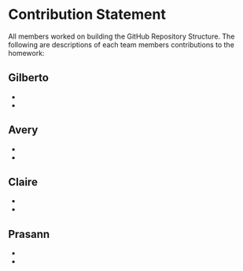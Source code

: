 # Contribution Statement

All members worked on building the GitHub Repository Structure. The following are descriptions of each team members contributions to the homework:

## Gilberto
- 
- 
## Avery
- 
- 
## Claire
- 
- 
## Prasann
- 
- 


